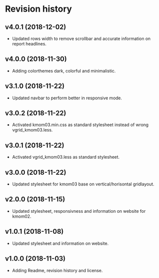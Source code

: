 Revision history
======================

v4.0.1 (2018-12-02)
----------------------

* Updated rows width to remove scrollbar and accurate information on report headlines.



v4.0.0 (2018-11-30)
----------------------

* Adding colorthemes dark, colorful and minimalistic.



v3.1.0 (2018-11-22)
----------------------

* Updated navbar to perform better in responsive mode.



v3.0.2 (2018-11-22)
----------------------

* Activated kmom03.min.css as standard stylesheet instead of wrong vgrid_kmom03.less.



v3.0.1 (2018-11-22)
----------------------

* Activated vgrid_kmom03.less as standard stylesheet.



v3.0.0 (2018-11-22)
----------------------

* Updated stylesheet for kmom03 base on vertical/horisontal gridlayout.



v2.0.0 (2018-11-15)
----------------------

* Updated stylesheet, responsivness and information on website for kmom02.



v1.0.1 (2018-11-08)
----------------------

* Updated stylesheet and information on website.



v1.0.0 (2018-11-03)
----------------------

* Adding Readme, revision history and license.
